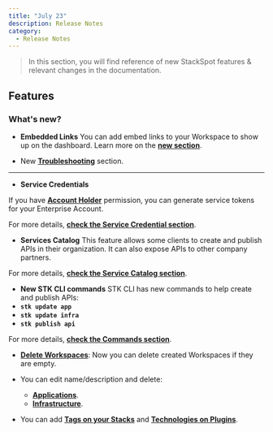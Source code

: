 ```yaml
---
title: "July 23"
description: Release Notes
category:
  - Release Notes
---
```

> In this section, you will find reference of new StackSpot features & relevant changes in the documentation.

## Features

### **What's new?**

- **Embedded Links**
You can add embed links to your Workspace to show up on the dashboard. Learn more on the [**new section**](/en/home/workspace/links-on-workspace).

- New [**Troubleshooting**](/en/home/troubleshooting) section.

---

- **Service Credentials**

If you have [**Account Holder**](/en/home/account/organization/access-management/permissions) permission, you can generate service tokens for your Enterprise Account.

For more details, [**check the Service Credential section**](/en/home/account/organization/service-credential).

- **Services Catalog**
This feature allows some clients to create and publish APIs in their organization. It can also expose APIs to other company partners.

For more details, [**check the Service Catalog section**](/en/service-catalog/initial-guide/product).

- **New STK CLI commands**
STK CLI has new commands to help create and publish APIs:
- **`stk update app`**
- **`stk update infra`**
- **`stk publish api`**
    
For more details, [**check the Commands section**](/en/home/stk-cli/commands/index).

- [**Delete Workspaces**](/en/home/workspace/delete-workspace): Now you can delete created Workspaces if they are empty.

- You can edit name/description and delete:
    - [**Applications**](/en/create-use/use-content/infra/infrastructure).
    - [**Infrastructure**](/en/create-use/use-content/application/create-app-portal).

- You can add [**Tags on your Stacks**](/en/create-use/create-content/stack/create-stack) and [**Technologies on Plugins**](/en/create-use/create-content/plugin/publish-plugin).